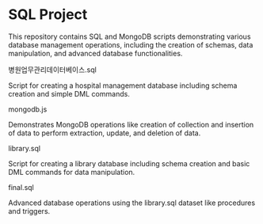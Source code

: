 # SQL Project

This repository contains SQL and MongoDB scripts demonstrating various database management operations, including the creation of schemas, data manipulation, and advanced database functionalities.

병원업무관리데이터베이스.sql

Script for creating a hospital management database including schema creation and simple DML commands.


mongodb.js

Demonstrates MongoDB operations like creation of collection and insertion of data to perform extraction, update, and deletion of data.


library.sql

Script for creating a library database including schema creation and basic DML commands for data manipulation.


final.sql

Advanced database operations using the library.sql dataset like procedures and triggers.
